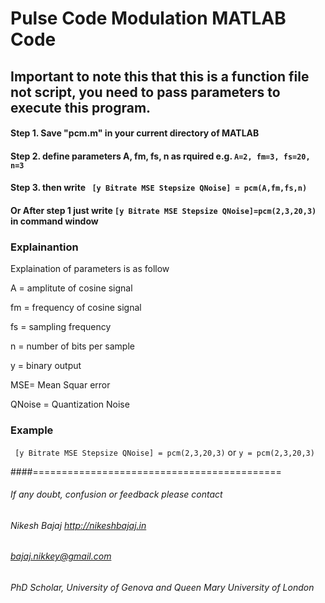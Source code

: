 # Pulse Code Modulation MATLAB Code
## Important to note this that this is a function file not script, you need to pass parameters to execute this program.

#### Step 1.  Save "pcm.m" in your current directory of MATLAB

#### Step 2. define parameters  A, fm, fs, n  as rquired e.g. ` A=2, fm=3, fs=20, n=3 `

#### Step 3. then write  ` [y Bitrate MSE Stepsize QNoise] = pcm(A,fm,fs,n)`

#### Or After step 1 just write ` [y Bitrate MSE Stepsize QNoise]=pcm(2,3,20,3) ` in command window

### Explainantion 
Explaination of parameters is as follow

A  = amplitute of cosine signal

fm = frequency of cosine signal

fs = sampling frequency

n  = number of bits per sample

y = binary output

MSE= Mean Squar error

QNoise = Quantization Noise

### Example 
` [y Bitrate MSE Stepsize QNoise] = pcm(2,3,20,3)`
or
` y = pcm(2,3,20,3) `

####===========================================
###### If any doubt, confusion or feedback please contact
###### Nikesh Bajaj    http://nikeshbajaj.in
###### bajaj.nikkey@gmail.com
###### PhD Scholar, University of Genova and Queen Mary University of London
